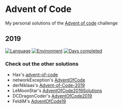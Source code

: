 # Advent of Code
My personal solutions of the [Advent of code](https://adventofcode.com/) challenge
## 2019
[![Language](https://img.shields.io/badge/Language-JavaScript-orange)](https://www.javascript.com/)
[![Environment](https://img.shields.io/badge/Environment-Node.js-brightgreen)](https://nodejs.org/en/)
[![Days completed](https://img.shields.io/badge/Days%20completed-5-red)](https://github.com/TrojanerHD/AdventofCode/tree/master/2019)
### Check out the other solutions
+ Hax's [advent-of-code](https://github.com/Schlauer-Hax/advent-of-code)
+ networkException's [AdventOfCode](https://github.com/dejakobniklas/AdventOfCode)
+ derNiklaas's [Advent-of-Code-2019](https://github.com/derNiklaas/Advent-of-Code-2019)
+ LeMoonStar's [AdventOfCode2019Solutions](https://github.com/LeMoonStar/AdventOfCode2019Solutions)
+ DCDragonCoder's [AdventOfCode2019](https://github.com/DragonCoder01/AdventOfCode2019)
+ FeldiM's [AdventOfCode19](https://github.com/feldim2425/AdventOfCode19)